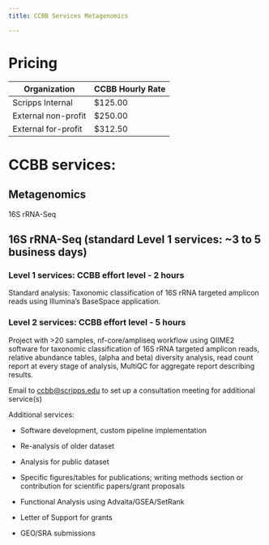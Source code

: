 ```yaml
---
title: CCBB Services Metagenomics

---
```



# Pricing

| Organization        | CCBB Hourly Rate |
|---------------------|------------------|
| Scripps Internal    | $125.00          |
| External non-profit | $250.00          |
| External for-profit | $312.50          |

# CCBB services: 

## Metagenomics

16S rRNA-Seq

## 16S rRNA-Seq (standard Level 1 services: ~3 to 5 business days)

### Level 1 services: CCBB effort level - 2 hours

Standard analysis: Taxonomic classification of 16S rRNA targeted amplicon reads using Illumina’s BaseSpace application.

### Level 2 services: CCBB effort level - 5 hours

Project with >20 samples, nf-core/ampliseq workflow using QIIME2 software for taxonomic classification of 16S rRNA targeted amplicon reads, relative abundance tables, (alpha and beta) diversity analysis, read count report at every stage of analysis, MultiQC for aggregate report describing results.

Email to ccbb@scripps.edu to set up a consultation meeting for additional service(s)

Additional services: 

* Software development, custom pipeline implementation

* Re-analysis of older dataset

* Analysis for public dataset

* Specific figures/tables for publications; writing methods section or contribution for scientific papers/grant proposals

* Functional Analysis using Advaita/GSEA/SetRank

* Letter of Support for grants

* GEO/SRA submissions


